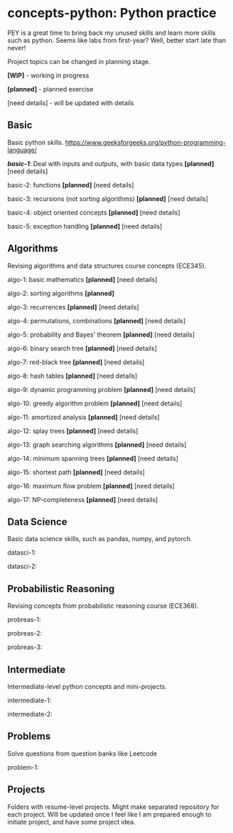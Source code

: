 # **concepts-python: Python practice**
PEY is a great time to bring back my unused skills and learn more skills such as python. Seems like labs from first-year? Well, better start late than never!

Project topics can be changed in planning stage.

**[WIP]** - working in progress

**[planned]** - planned exercise

[need details] - will be updated with details

## **Basic**
Basic python skills.
https://www.geeksforgeeks.org/python-programming-language/

**_basic-1_**: Deal with inputs and outputs, with basic data types **[planned]** [need details]

basic-2: functions **[planned]** [need details]

basic-3: recursions (not sorting algorithms) **[planned]** [need details]

basic-4: object oriented concepts **[planned]** [need details]

basic-5: exception handling **[planned]** [need details]

## **Algorithms**
Revising algorithms and data structures course concepts (ECE345).

algo-1: basic mathematics **[planned]** [need details]

algo-2: sorting algorithms **[planned]**

algo-3: recurrences **[planned]** [need details]

algo-4: permutations, combinations **[planned]** [need details]

algo-5: probability and Bayes' theorem **[planned]** [need details]

algo-6: binary search tree **[planned]** [need details]

algo-7: red-black tree **[planned]** [need details]

algo-8: hash tables **[planned]** [need details]

algo-9: dynamic programming problem **[planned]** [need details]

algo-10: greedy algorithm problem **[planned]** [need details]

algo-11: amortized analysis **[planned]** [need details]

algo-12: splay trees **[planned]** [need details]

algo-13: graph searching algorithms **[planned]** [need details]

algo-14: minimum spanning trees **[planned]** [need details]

algo-15: shortest path **[planned]** [need details]

algo-16: maximum flow problem **[planned]** [need details]

algo-17: NP-completeness **[planned]** [need details]

## **Data Science**
Basic data science skills, such as pandas, numpy, and pytorch.

datasci-1: 

datasci-2: 

## **Probabilistic Reasoning**
Revising concepts from probabilistic reasoning course (ECE368).

probreas-1:

probreas-2:

probreas-3:

## **Intermediate**
Intermediate-level python concepts and mini-projects.

intermediate-1: 

intermediate-2: 

## **Problems**
Solve questions from question banks like Leetcode

problem-1:

## **Projects**
Folders with resume-level projects. Might make separated repository for each project. Will be updated once I feel like I am prepared enough to initiate project, and have some project idea.